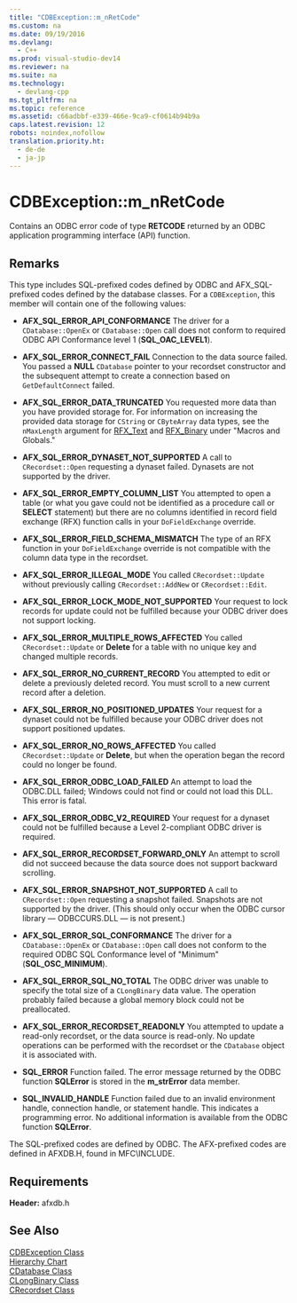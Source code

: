 ```yaml
---
title: "CDBException::m_nRetCode"
ms.custom: na
ms.date: 09/19/2016
ms.devlang: 
  - C++
ms.prod: visual-studio-dev14
ms.reviewer: na
ms.suite: na
ms.technology: 
  - devlang-cpp
ms.tgt_pltfrm: na
ms.topic: reference
ms.assetid: c66adbbf-e339-466e-9ca9-cf0614b94b9a
caps.latest.revision: 12
robots: noindex,nofollow
translation.priority.ht: 
  - de-de
  - ja-jp
---
```

# CDBException::m_nRetCode
Contains an ODBC error code of type **RETCODE** returned by an ODBC application programming interface (API) function.  
  
## Remarks  
 This type includes SQL-prefixed codes defined by ODBC and AFX_SQL-prefixed codes defined by the database classes. For a `CDBException`, this member will contain one of the following values:  
  
-   **AFX_SQL_ERROR_API_CONFORMANCE** The driver for a `CDatabase::OpenEx` or `CDatabase::Open` call does not conform to required ODBC API Conformance level 1 (**SQL_OAC_LEVEL1**).  
  
-   **AFX_SQL_ERROR_CONNECT_FAIL** Connection to the data source failed. You passed a **NULL** `CDatabase` pointer to your recordset constructor and the subsequent attempt to create a connection based on `GetDefaultConnect` failed.  
  
-   **AFX_SQL_ERROR_DATA_TRUNCATED** You requested more data than you have provided storage for. For information on increasing the provided data storage for `CString` or `CByteArray` data types, see the `nMaxLength` argument for [RFX_Text](../vs140/RFX_Text.md) and [RFX_Binary](../vs140/RFX_Binary.md) under "Macros and Globals."  
  
-   **AFX_SQL_ERROR_DYNASET_NOT_SUPPORTED** A call to `CRecordset::Open` requesting a dynaset failed. Dynasets are not supported by the driver.  
  
-   **AFX_SQL_ERROR_EMPTY_COLUMN_LIST** You attempted to open a table (or what you gave could not be identified as a procedure call or **SELECT** statement) but there are no columns identified in record field exchange (RFX) function calls in your `DoFieldExchange` override.  
  
-   **AFX_SQL_ERROR_FIELD_SCHEMA_MISMATCH** The type of an RFX function in your `DoFieldExchange` override is not compatible with the column data type in the recordset.  
  
-   **AFX_SQL_ERROR_ILLEGAL_MODE** You called `CRecordset::Update` without previously calling `CRecordset::AddNew` or `CRecordset::Edit`.  
  
-   **AFX_SQL_ERROR_LOCK_MODE_NOT_SUPPORTED** Your request to lock records for update could not be fulfilled because your ODBC driver does not support locking.  
  
-   **AFX_SQL_ERROR_MULTIPLE_ROWS_AFFECTED** You called `CRecordset::Update` or **Delete** for a table with no unique key and changed multiple records.  
  
-   **AFX_SQL_ERROR_NO_CURRENT_RECORD** You attempted to edit or delete a previously deleted record. You must scroll to a new current record after a deletion.  
  
-   **AFX_SQL_ERROR_NO_POSITIONED_UPDATES** Your request for a dynaset could not be fulfilled because your ODBC driver does not support positioned updates.  
  
-   **AFX_SQL_ERROR_NO_ROWS_AFFECTED** You called `CRecordset::Update` or **Delete**, but when the operation began the record could no longer be found.  
  
-   **AFX_SQL_ERROR_ODBC_LOAD_FAILED** An attempt to load the ODBC.DLL failed; Windows could not find or could not load this DLL. This error is fatal.  
  
-   **AFX_SQL_ERROR_ODBC_V2_REQUIRED** Your request for a dynaset could not be fulfilled because a Level 2-compliant ODBC driver is required.  
  
-   **AFX_SQL_ERROR_RECORDSET_FORWARD_ONLY** An attempt to scroll did not succeed because the data source does not support backward scrolling.  
  
-   **AFX_SQL_ERROR_SNAPSHOT_NOT_SUPPORTED** A call to `CRecordset::Open` requesting a snapshot failed. Snapshots are not supported by the driver. (This should only occur when the ODBC cursor library — ODBCCURS.DLL — is not present.)  
  
-   **AFX_SQL_ERROR_SQL_CONFORMANCE** The driver for a `CDatabase::OpenEx` or `CDatabase::Open` call does not conform to the required ODBC SQL Conformance level of "Minimum" (**SQL_OSC_MINIMUM**).  
  
-   **AFX_SQL_ERROR_SQL_NO_TOTAL** The ODBC driver was unable to specify the total size of a `CLongBinary` data value. The operation probably failed because a global memory block could not be preallocated.  
  
-   **AFX_SQL_ERROR_RECORDSET_READONLY** You attempted to update a read-only recordset, or the data source is read-only. No update operations can be performed with the recordset or the `CDatabase` object it is associated with.  
  
-   **SQL_ERROR** Function failed. The error message returned by the ODBC function **SQLError** is stored in the **m_strError** data member.  
  
-   **SQL_INVALID_HANDLE** Function failed due to an invalid environment handle, connection handle, or statement handle. This indicates a programming error. No additional information is available from the ODBC function **SQLError**.  
  
 The SQL-prefixed codes are defined by ODBC. The AFX-prefixed codes are defined in AFXDB.H, found in MFC\INCLUDE.  
  
## Requirements  
 **Header:** afxdb.h  
  
## See Also  
 [CDBException Class](../vs140/CDBException-Class.md)   
 [Hierarchy Chart](../vs140/Hierarchy-Chart.md)   
 [CDatabase Class](../vs140/CDatabase-Class.md)   
 [CLongBinary Class](../vs140/CLongBinary-Class.md)   
 [CRecordset Class](../vs140/CRecordset-Class.md)